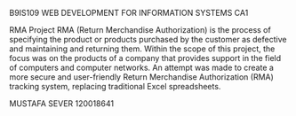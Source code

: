 B9IS109 WEB DEVELOPMENT FOR INFORMATION SYSTEMS CA1

RMA Project
RMA (Return Merchandise Authorization) is the process of specifying the product or products purchased by the customer as defective and maintaining and returning them.
Within the scope of this project, the focus was on the products of a company that provides support in the field of computers and computer networks. An attempt was made to create a more secure and user-friendly Return Merchandise Authorization (RMA) tracking system, replacing traditional Excel spreadsheets.

MUSTAFA SEVER 120018641

